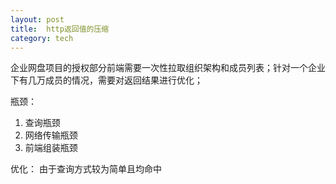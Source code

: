 ```yaml
---
layout: post
title:  http返回值的压缩
category: tech
---
```


企业网盘项目的授权部分前端需要一次性拉取组织架构和成员列表；针对一个企业下有几万成员的情况，需要对返回结果进行优化；

瓶颈：
1. 查询瓶颈
2. 网络传输瓶颈
3. 前端组装瓶颈

优化：
由于查询方式较为简单且均命中
